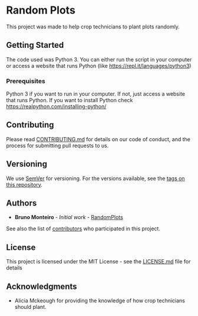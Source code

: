 # Random Plots

This project was made to help crop technicians to plant plots randomly. 

## Getting Started

The code used was Python 3. You can either run the script in your computer or access a website that runs Python (like https://repl.it/languages/python3)

### Prerequisites

Python 3 if you want to run in your computer. If not, just access a website that runs Python. If you want to install Python check https://realpython.com/installing-python/

## Contributing

Please read [CONTRIBUTING.md](https://gist.github.com/PurpleBooth/b24679402957c63ec426) for details on our code of conduct, and the process for submitting pull requests to us.

## Versioning

We use [SemVer](http://semver.org/) for versioning. For the versions available, see the [tags on this repository](https://github.com/your/project/tags). 

## Authors

* **Bruno Monteiro** - *Initial work* - [RandomPlots](https://github.com/brunomrlima/random_plots/)

See also the list of [contributors](https://github.com/your/project/contributors) who participated in this project.

## License

This project is licensed under the MIT License - see the [LICENSE.md](LICENSE.md) file for details

## Acknowledgments

* Alicia Mckeough for providing the knowledge of how crop technicians should plant.

